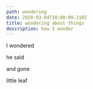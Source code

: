 ```yaml
---
path: wondering
date: 2020-03-04T18:00:09.210Z
title: wondering about things
description: how I wonder
---
```

I wondered

he said 

and gone

little leaf
